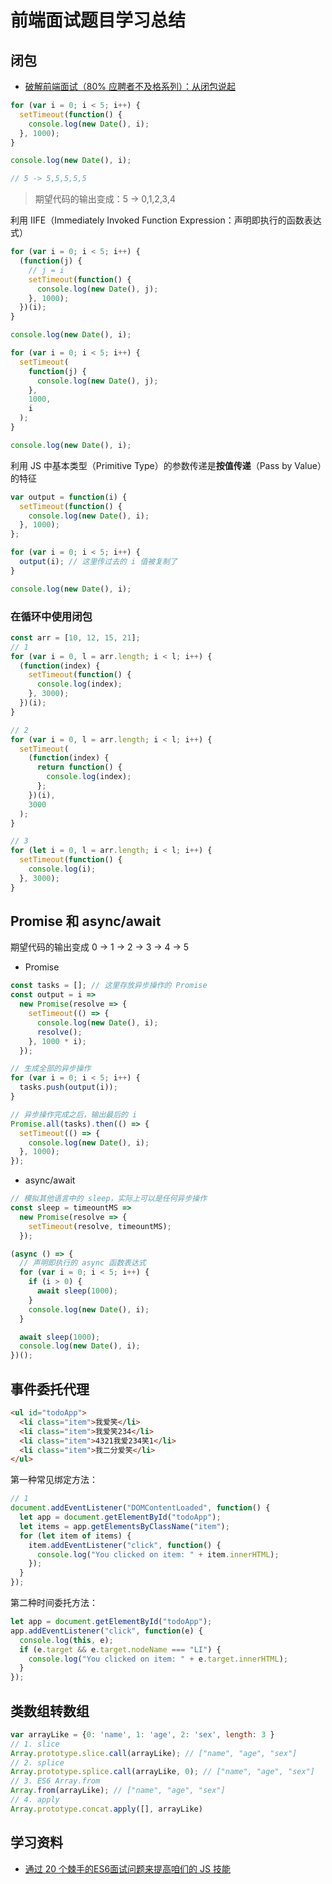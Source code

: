 # 前端面试题目学习总结

## 闭包

- [破解前端面试（80% 应聘者不及格系列）：从闭包说起](https://juejin.im/post/58f1fa6a44d904006cf25d22)

```javascript
for (var i = 0; i < 5; i++) {
  setTimeout(function() {
    console.log(new Date(), i);
  }, 1000);
}

console.log(new Date(), i);

// 5 -> 5,5,5,5,5
```

> 期望代码的输出变成：5 -> 0,1,2,3,4

利用 IIFE（Immediately Invoked Function Expression：声明即执行的函数表达式）

```javascript
for (var i = 0; i < 5; i++) {
  (function(j) {
    // j = i
    setTimeout(function() {
      console.log(new Date(), j);
    }, 1000);
  })(i);
}

console.log(new Date(), i);
```

```javascript
for (var i = 0; i < 5; i++) {
  setTimeout(
    function(j) {
      console.log(new Date(), j);
    },
    1000,
    i
  );
}

console.log(new Date(), i);
```

利用 JS 中基本类型（Primitive Type）的参数传递是**按值传递**（Pass by Value）的特征

```javascript
var output = function(i) {
  setTimeout(function() {
    console.log(new Date(), i);
  }, 1000);
};

for (var i = 0; i < 5; i++) {
  output(i); // 这里传过去的 i 值被复制了
}

console.log(new Date(), i);
```

### 在循环中使用闭包

```javascript
const arr = [10, 12, 15, 21];
// 1
for (var i = 0, l = arr.length; i < l; i++) {
  (function(index) {
    setTimeout(function() {
      console.log(index);
    }, 3000);
  })(i);
}

// 2
for (var i = 0, l = arr.length; i < l; i++) {
  setTimeout(
    (function(index) {
      return function() {
        console.log(index);
      };
    })(i),
    3000
  );
}

// 3
for (let i = 0, l = arr.length; i < l; i++) {
  setTimeout(function() {
    console.log(i);
  }, 3000);
}
```

## Promise 和 async/await

期望代码的输出变成 0 -> 1 -> 2 -> 3 -> 4 -> 5

- Promise

```javascript
const tasks = []; // 这里存放异步操作的 Promise
const output = i =>
  new Promise(resolve => {
    setTimeout(() => {
      console.log(new Date(), i);
      resolve();
    }, 1000 * i);
  });

// 生成全部的异步操作
for (var i = 0; i < 5; i++) {
  tasks.push(output(i));
}

// 异步操作完成之后，输出最后的 i
Promise.all(tasks).then(() => {
  setTimeout(() => {
    console.log(new Date(), i);
  }, 1000);
});
```

- async/await

```javascript
// 模拟其他语言中的 sleep，实际上可以是任何异步操作
const sleep = timeountMS =>
  new Promise(resolve => {
    setTimeout(resolve, timeountMS);
  });

(async () => {
  // 声明即执行的 async 函数表达式
  for (var i = 0; i < 5; i++) {
    if (i > 0) {
      await sleep(1000);
    }
    console.log(new Date(), i);
  }

  await sleep(1000);
  console.log(new Date(), i);
})();
```

## 事件委托代理

```html
<ul id="todoApp">
  <li class="item">我爱笑</li>
  <li class="item">我爱笑234</li>
  <li class="item">4321我爱234笑1</li>
  <li class="item">我二分爱笑</li>
</ul>
```

第一种常见绑定方法：

```javascript
// 1
document.addEventListener("DOMContentLoaded", function() {
  let app = document.getElementById("todoApp");
  let items = app.getElementsByClassName("item");
  for (let item of items) {
    item.addEventListener("click", function() {
      console.log("You clicked on item: " + item.innerHTML);
    });
  }
});
```

第二种时间委托方法：

```javascript
let app = document.getElementById("todoApp");
app.addEventListener("click", function(e) {
  console.log(this, e);
  if (e.target && e.target.nodeName === "LI") {
    console.log("You clicked on item: " + e.target.innerHTML);
  }
});
```

## 类数组转数组

```js
var arrayLike = {0: 'name', 1: 'age', 2: 'sex', length: 3 }
// 1. slice
Array.prototype.slice.call(arrayLike); // ["name", "age", "sex"] 
// 2. splice
Array.prototype.splice.call(arrayLike, 0); // ["name", "age", "sex"] 
// 3. ES6 Array.from
Array.from(arrayLike); // ["name", "age", "sex"] 
// 4. apply
Array.prototype.concat.apply([], arrayLike)
```

## 学习资料

- [通过 20 个棘手的ES6面试问题来提高咱们的 JS 技能](https://juejin.im/post/5dc8a231f265da4d40712f8a)